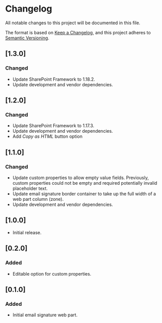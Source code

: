 # Changelog

All notable changes to this project will be documented in this file.

The format is based on [Keep a Changelog](https://keepachangelog.com/en/1.0.0/),
and this project adheres to [Semantic Versioning](https://semver.org/spec/v2.0.0.html).

## [1.3.0]
### Changed
- Update SharePoint Framework to 1.18.2.
- Update development and vendor dependencies.

## [1.2.0]
### Changed
- Update SharePoint Framework to 1.17.3.
- Update development and vendor dependencies.
- Add *Copy as HTML* button option

## [1.1.0]
### Changed
- Update custom properties to allow empty value fields. Previously, custom properties could not be empty and required potentially invalid placeholder text.
- Update email signature border container to take up the full width of a web part column (zone).
- Update development and vendor dependencies.

## [1.0.0]
- Initial release.

## [0.2.0]
### Added
- Editable option for custom properties.

## [0.1.0]
### Added
- Initial email signature web part.
